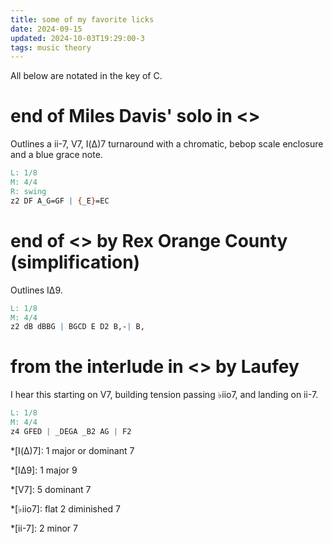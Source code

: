 ```yaml
---
title: some of my favorite licks
date: 2024-09-15
updated: 2024-10-03T19:29:00-3
tags: music theory
---
```


All below are notated in the key of C.

# end of Miles Davis' solo in <<Doxy>>

Outlines a ⅱ-7, Ⅴ7, Ⅰ(Δ)7 turnaround with a chromatic, bebop scale enclosure and a blue grace note.

```abc
L: 1/8
M: 4/4
R: swing
z2 DF A_G=GF | {_E}=EC
```

# end of <<Sunflower>> by Rex Orange County (simplification)

Outlines ⅠΔ9.

```abc
L: 1/8
M: 4/4
z2 dB dBBG | BGCD E D2 B,-| B,
```

# from the interlude in <<From The Start>> by Laufey

I hear this starting on Ⅴ7, building tension passing ♭ⅱo7, and landing on ⅱ-7.

```abc
L: 1/8
M: 4/4
z4 GFED | _DEGA _B2 AG | F2
```

*[Ⅰ(Δ)7]: 1 major or dominant 7

*[ⅠΔ9]: 1 major 9

*[Ⅴ7]: 5 dominant 7

*[♭ⅱo7]: flat 2 diminished 7

*[ⅱ-7]: 2 minor 7
